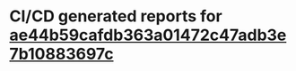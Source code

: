 # CI/CD generated reports for [ae44b59cafdb363a01472c47adb3e7b10883697c](https://github.com/hydephp/develop/commit/ae44b59cafdb363a01472c47adb3e7b10883697c)
